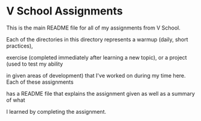 V School Assignments
====================

This is the main README file for all of my assignments from V School. 

Each of the directories in this directory represents a warmup (daily, short practices),

exercise (completed immediately after learning a new topic), or a project (used to test my ability 

in given areas of development) that I've worked on during my time here. Each of these assignments 

has a README file that explains the assignment given as well as a summary of what

I learned by completing the assignment.